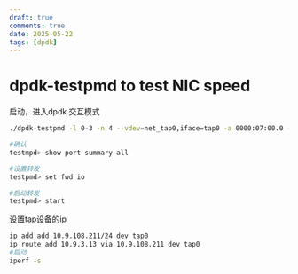 ```yaml
---
draft: true
comments: true
date: 2025-05-22
tags: [dpdk]
---
```


# dpdk-testpmd to test NIC speed

启动，进入dpdk 交互模式

```sh
./dpdk-testpmd -l 0-3 -n 4 --vdev=net_tap0,iface=tap0 -a 0000:07:00.0 -- -i --port-topology=chained 

#确认
testmpd> show port summary all 

#设置转发
testpmd> set fwd io 

#启动转发
testpmd> start 
```

设置tap设备的ip
```sh
ip add add 10.9.108.211/24 dev tap0
ip route add 10.9.3.13 via 10.9.108.211 dev tap0
#启动
iperf -s
```
